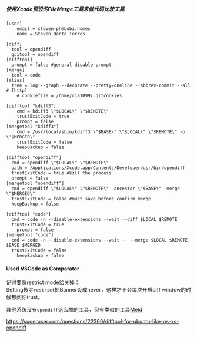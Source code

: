 ##### 使用Xcode预设的FileMerge工具来做代码比较工具
```shell
[user]
	email = steven-ph@bobi.homes
	name = Steven Dante Torres

[diff]
  tool = opendiff
  guitool = opendiff
[difftool]
  prompt = false #general disable prompt
[merge]
  tool = code
[alias]
  tree = log --graph --decorate --pretty=oneline --abbrev-commit --all
# [http]
	# cookiefile = /home/cia1099/.gitcookies

[difftool "kdiff3"]
	cmd = kdiff3 \"$LOCAL\" \"$REMOTE\"
	trustExitCode = true
	prompt = false
[mergetool "kdiff3"]
	cmd = /usr/local/sbin/kdiff3 \"$BASE\" \"$LOCAL\" \"$REMOTE\" -o \"$MERGED\"
	trustExitCode = false
	keepBackup = false

[difftool "opendiff"]
  cmd = opendiff \"$LOCAL\" \"$REMOTE\"
  path = /Applications/Xcode.app/Contents/Developer/usr/bin/opendiff
  trustExitCode = true #kill the process
  prompt = false
[mergetool "opendiff"]
  cmd = opendiff \"$LOCAL\" \"$REMOTE\" -ancestor \"$BASE\" -merge \"$MERGED\"
  trustExitCode = false #must save before confirm merge
  keepBackup = false

[difftool "code"]
  cmd = code -n --disable-extensions --wait --diff $LOCAL $REMOTE
  trustExitCode = true
	prompt = false
[mergetool "code"]
  cmd = code -n --disable-extensions --wait -- --merge $LOCAL $REMOTE $BASE $MERGED
  trustExitCode = false
	keepBackup = false
```
#### Used VSCode as Comparator
记得要将restrict mode给关掉：\
Setting搜寻`restrict`把Banner设成never，这样才不会每次开启diff window的时候都问你trust。

其他系统没有`opendiff`这么酷的工具，但有类似的工具[Meld](http://meldmerge.org)

https://superuser.com/questions/22360/difftool-for-ubuntu-like-os-xs-opendiff
